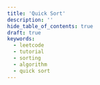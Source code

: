 ```yaml
---
title: 'Quick Sort'
description: ''
hide_table_of_contents: true
draft: true
keywords:
  - leetcode
  - tutorial
  - sorting
  - algorithm
  - quick sort
---
```


<TutorialAuthors names="@TBC"/>
